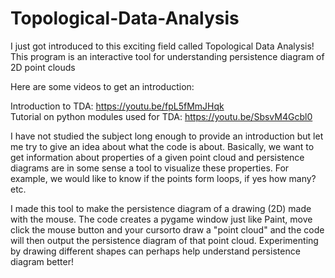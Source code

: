 # Topological-Data-Analysis

I just got introduced to this exciting field called Topological Data Analysis! This program is an interactive tool for understanding persistence diagram of 2D point clouds

Here are some videos to get an introduction:

Introduction to TDA: https://youtu.be/fpL5fMmJHqk  
Tutorial on python modules used for TDA: https://youtu.be/SbsvM4Gcbl0

I have not studied the subject long enough to provide an introduction but let me try to give an idea about what the code is about.
Basically, we want to get information about properties of a given point cloud and persistence diagrams are in some sense a tool to visualize these properties. For example, we would like to know if the points form loops, if yes how many? etc.

I made this tool to make the persistence diagram of a drawing (2D) made with the mouse. The code creates a pygame window just like Paint, move click the mouse button and your cursorto draw a "point cloud" and the code will then output the persistence diagram of that point cloud. Experimenting by drawing different shapes can perhaps help understand persistence diagram better! 
